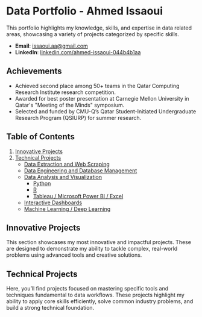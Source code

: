 # Data Portfolio - Ahmed Issaoui

This portfolio highlights my knowledge, skills, and expertise in data related areas, showcasing a variety of projects categorized by specific skills.

- **Email**: [issaoui.aa@gmail.com](issaoui.aa@gmail.com)
- **LinkedIn**: [linkedin.com/ahmed-issaoui-044b4b1aa](https://www.linkedin.com/in/ahmed-issaoui-044b4b1aa/)

## Achievements
- Achieved second place among 50+ teams in the Qatar Computing Research Institute research competition.
- Awarded for best poster presentation at Carnegie Mellon University in Qatar's "Meeting of the Minds" symposium.
- Selected and funded by CMU-Q’s Qatar Student-Initiated Undergraduate Research Program (QSIURP) for summer research.

## Table of Contents
1. [Innovative Projects](#innovative-projects)
2. [Technical Projects](#technical-projects)
   - [Data Extraction and Web Scraping](#data-extraction-and-web-scraping)
   - [Data Engineering and Database Management](#data-engineering-and-database-management)
   - [Data Analysis and Visualization](#data-analysis-and-visualization)
     - [Python](#python)
     - [R](#r)
     - [Tableau / Microsoft Power BI / Excel](#tableau--microsoft-power-bi--excel)
   - [Interactive Dashboards](#interactive-dashboards)
   - [Machine Learning / Deep Learning](#machine-learning--deep-learning)

## Innovative Projects
This section showcases my most innovative and impactful projects. These are designed to demonstrate my ability to tackle complex, real-world problems using advanced tools and creative solutions.

## Technical Projects
Here, you’ll find projects focused on mastering specific tools and techniques fundamental to data workflows. These projects highlight my ability to apply core skills efficiently, solve common industry problems, and build a strong technical foundation.

